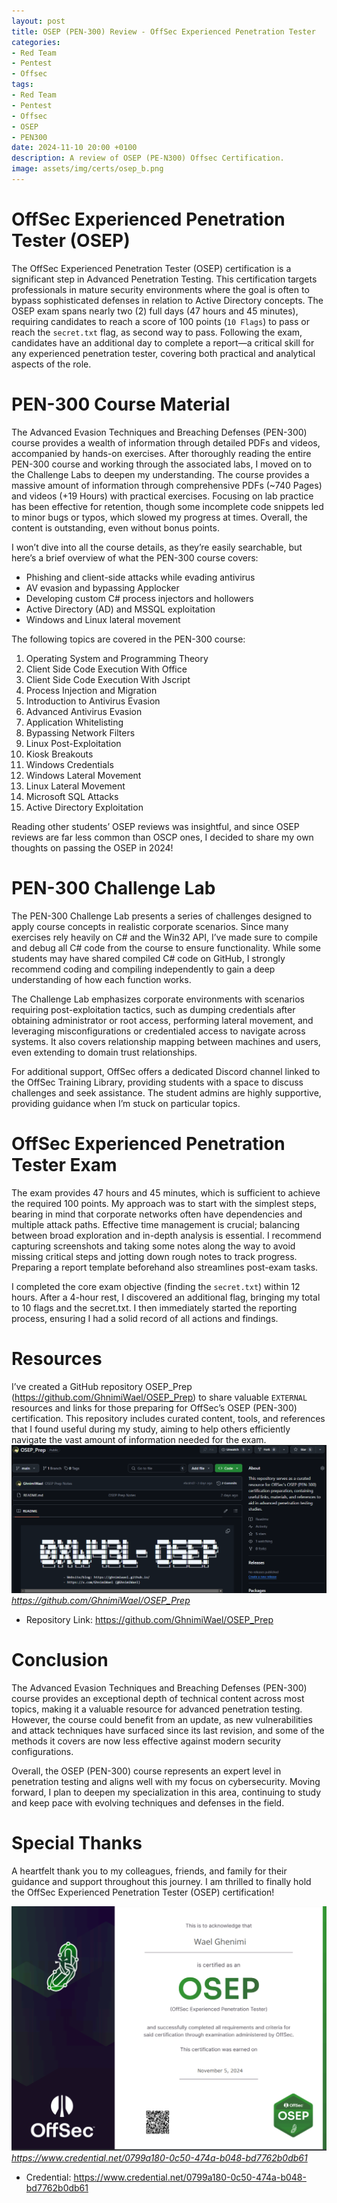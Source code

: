 ```yaml
---
layout: post
title: OSEP (PEN-300) Review - OffSec Experienced Penetration Tester
categories:
- Red Team
- Pentest
- Offsec
tags:
- Red Team
- Pentest
- Offsec
- OSEP
- PEN300
date: 2024-11-10 20:00 +0100
description: A review of OSEP (PE-N300) Offsec Certification.
image: assets/img/certs/osep_b.png
---
```


# OffSec Experienced Penetration Tester (OSEP)
The OffSec Experienced Penetration Tester (OSEP) certification is a significant step in Advanced Penetration Testing. This certification targets professionals in mature security environments where the goal is often to bypass sophisticated defenses in relation to Active Directory concepts. The OSEP exam spans nearly two (2) full days (47 hours and 45 minutes), requiring candidates to reach a score of 100 points (`10 Flags`) to pass or reach the `secret.txt` flag, as second way to pass. Following the exam, candidates have an additional day to complete a report—a critical skill for any experienced penetration tester, covering both practical and analytical aspects of the role.

# PEN-300 Course Material
The Advanced Evasion Techniques and Breaching Defenses (PEN-300) course provides a wealth of information through detailed PDFs and videos, accompanied by hands-on exercises. After thoroughly reading the entire PEN-300 course and working through the associated labs, I moved on to the Challenge Labs to deepen my understanding. The course provides a massive amount of information through comprehensive PDFs (~740 Pages) and videos (+19 Hours) with practical exercises. Focusing on lab practice has been effective for retention, though some incomplete code snippets led to minor bugs or typos, which slowed my progress at times. Overall, the content is outstanding, even without bonus points.

I won’t dive into all the course details, as they’re easily searchable, but here’s a brief overview of what the PEN-300 course covers:

- Phishing and client-side attacks while evading antivirus
- AV evasion and bypassing Applocker
- Developing custom C# process injectors and hollowers
- Active Directory (AD) and MSSQL exploitation
- Windows and Linux lateral movement

The following topics are covered in the PEN-300 course:

1. Operating System and Programming Theory
2. Client Side Code Execution With Office
3. Client Side Code Execution With Jscript
4. Process Injection and Migration
5. Introduction to Antivirus Evasion
6. Advanced Antivirus Evasion
7. Application Whitelisting
8. Bypassing Network Filters
9. Linux Post-Exploitation
10. Kiosk Breakouts
11. Windows Credentials
12. Windows Lateral Movement
13. Linux Lateral Movement
14. Microsoft SQL Attacks
15. Active Directory Exploitation

Reading other students’ OSEP reviews was insightful, and since OSEP reviews are far less common than OSCP ones, I decided to share my own thoughts on passing the OSEP in 2024!

# PEN-300 Challenge Lab
The PEN-300 Challenge Lab presents a series of challenges designed to apply course concepts in realistic corporate scenarios. Since many exercises rely heavily on C# and the Win32 API, I’ve made sure to compile and debug all C# code from the course to ensure functionality. While some students may have shared compiled C# code on GitHub, I strongly recommend coding and compiling independently to gain a deep understanding of how each function works. 

The Challenge Lab emphasizes corporate environments with scenarios requiring post-exploitation tactics, such as dumping credentials after obtaining administrator or root access, performing lateral movement, and leveraging misconfigurations or credentialed access to navigate across systems. It also covers relationship mapping between machines and users, even extending to domain trust relationships.

For additional support, OffSec offers a dedicated Discord channel linked to the OffSec Training Library, providing students with a space to discuss challenges and seek assistance. The student admins are highly supportive, providing guidance when I’m stuck on particular topics.

# OffSec Experienced Penetration Tester Exam
The exam provides 47 hours and 45 minutes, which is sufficient to achieve the required 100 points. My approach was to start with the simplest steps, bearing in mind that corporate networks often have dependencies and multiple attack paths. Effective time management is crucial; balancing between broad exploration and in-depth analysis is essential. I recommend capturing screenshots and taking some notes along the way to avoid missing critical steps and jotting down rough notes to track progress. Preparing a report template beforehand also streamlines post-exam tasks.

I completed the core exam objective (finding the `secret.txt`) within 12 hours. After a 4-hour rest, I discovered an additional flag, bringing my total to 10 flags and the secret.txt. I then immediately started the reporting process, ensuring I had a solid record of all actions and findings.

# Resources
I’ve created a GitHub repository OSEP_Prep (<https://github.com/GhnimiWael/OSEP_Prep>) to share valuable `EXTERNAL` resources and links for those preparing for OffSec’s OSEP (PEN-300) certification. This repository includes curated content, tools, and references that I found useful during my study, aiming to help others efficiently navigate the vast amount of information needed for the exam.
![osep_rep](/assets/img/certs/osep/osep_repo.png)
_https://github.com/GhnimiWael/OSEP_Prep_
- Repository Link: <https://github.com/GhnimiWael/OSEP_Prep>

# Conclusion
The Advanced Evasion Techniques and Breaching Defenses (PEN-300) course provides an exceptional depth of technical content across most topics, making it a valuable resource for advanced penetration testing. However, the course could benefit from an update, as new vulnerabilities and attack techniques have surfaced since its last revision, and some of the methods it covers are now less effective against modern security configurations.

Overall, the OSEP (PEN-300) course represents an expert level in penetration testing and aligns well with my focus on cybersecurity. Moving forward, I plan to deepen my specialization in this area, continuing to study and keep pace with evolving techniques and defenses in the field.

# Special Thanks

A heartfelt thank you to my colleagues, friends, and family for their guidance and support throughout this journey. I am thrilled to finally hold the OffSec Experienced Penetration Tester (OSEP) certification!

![osep_cert](/assets/img/certs/osep/osep_cert.png)
_https://www.credential.net/0799a180-0c50-474a-b048-bd7762b0db61_

- Credential: <https://www.credential.net/0799a180-0c50-474a-b048-bd7762b0db61>